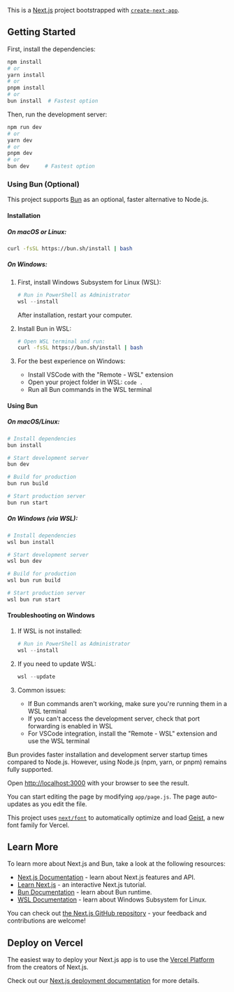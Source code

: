 This is a [Next.js](https://nextjs.org) project bootstrapped with [`create-next-app`](https://github.com/vercel/next.js/tree/canary/packages/create-next-app).

## Getting Started

First, install the dependencies:

```bash
npm install
# or
yarn install
# or
pnpm install
# or
bun install  # Fastest option
```

Then, run the development server:

```bash
npm run dev
# or
yarn dev
# or
pnpm dev
# or
bun dev     # Fastest option
```

### Using Bun (Optional)

This project supports [Bun](https://bun.sh) as an optional, faster alternative to Node.js.

#### Installation

##### On macOS or Linux:
```bash
curl -fsSL https://bun.sh/install | bash
```

##### On Windows:
1. First, install Windows Subsystem for Linux (WSL):
   ```powershell
   # Run in PowerShell as Administrator
   wsl --install
   ```
   After installation, restart your computer.

2. Install Bun in WSL:
   ```bash
   # Open WSL terminal and run:
   curl -fsSL https://bun.sh/install | bash
   ```

3. For the best experience on Windows:
   - Install VSCode with the "Remote - WSL" extension
   - Open your project folder in WSL: `code .`
   - Run all Bun commands in the WSL terminal

#### Using Bun

##### On macOS/Linux:
```bash
# Install dependencies
bun install

# Start development server
bun dev

# Build for production
bun run build

# Start production server
bun run start
```

##### On Windows (via WSL):
```bash
# Install dependencies
wsl bun install

# Start development server
wsl bun dev

# Build for production
wsl bun run build

# Start production server
wsl bun run start
```

#### Troubleshooting on Windows

1. If WSL is not installed:
   ```powershell
   # Run in PowerShell as Administrator
   wsl --install
   ```

2. If you need to update WSL:
   ```powershell
   wsl --update
   ```

3. Common issues:
   - If Bun commands aren't working, make sure you're running them in a WSL terminal
   - If you can't access the development server, check that port forwarding is enabled in WSL
   - For VSCode integration, install the "Remote - WSL" extension and use the WSL terminal

Bun provides faster installation and development server startup times compared to Node.js. However, using Node.js (npm, yarn, or pnpm) remains fully supported.

Open [http://localhost:3000](http://localhost:3000) with your browser to see the result.

You can start editing the page by modifying `app/page.js`. The page auto-updates as you edit the file.

This project uses [`next/font`](https://nextjs.org/docs/app/building-your-application/optimizing/fonts) to automatically optimize and load [Geist](https://vercel.com/font), a new font family for Vercel.

## Learn More

To learn more about Next.js and Bun, take a look at the following resources:

- [Next.js Documentation](https://nextjs.org/docs) - learn about Next.js features and API.
- [Learn Next.js](https://nextjs.org/learn) - an interactive Next.js tutorial.
- [Bun Documentation](https://bun.sh) - learn about Bun runtime.
- [WSL Documentation](https://learn.microsoft.com/en-us/windows/wsl/) - learn about Windows Subsystem for Linux.

You can check out [the Next.js GitHub repository](https://github.com/vercel/next.js) - your feedback and contributions are welcome!

## Deploy on Vercel

The easiest way to deploy your Next.js app is to use the [Vercel Platform](https://vercel.com/new?utm_medium=default-template&filter=next.js&utm_source=create-next-app&utm_campaign=create-next-app-readme) from the creators of Next.js.

Check out our [Next.js deployment documentation](https://nextjs.org/docs/app/building-your-application/deploying) for more details.
